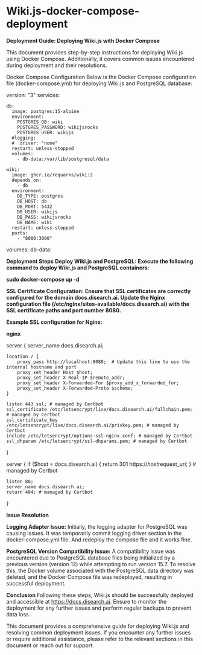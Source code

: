 # Wiki.js-docker-compose-deployment

**Deployment Guide: Deploying Wiki.js with Docker Compose**

This document provides step-by-step instructions for deploying Wiki.js using Docker Compose. Additionally, it covers common issues encountered during deployment and their resolutions.

Docker Compose Configuration
Below is the Docker Compose configuration file (docker-compose.yml) for deploying Wiki.js and PostgreSQL database:


  version: "3"
  services:
  
    db:
      image: postgres:15-alpine
      environment:
        POSTGRES_DB: wiki
        POSTGRES_PASSWORD: wikijsrocks
        POSTGRES_USER: wikijs
      #logging:
      #  driver: "none"
      restart: unless-stopped
      volumes:
        - db-data:/var/lib/postgresql/data
  
    wiki:
      image: ghcr.io/requarks/wiki:2
      depends_on:
        - db
      environment:
        DB_TYPE: postgres
        DB_HOST: db
        DB_PORT: 5432
        DB_USER: wikijs
        DB_PASS: wikijsrocks
        DB_NAME: wiki
      restart: unless-stopped
      ports:
        - "8080:3000"
  
  volumes:
    db-data:

**Deployment Steps**
**Deploy Wiki.js and PostgreSQL:**
**Execute the following command to deploy Wiki.js and PostgreSQL containers:**

**sudo docker-compose up -d**

**SSL Certificate Configuration:**
**Ensure that SSL certificates are correctly configured for the domain docs.disearch.ai. Update the Nginx configuration file (/etc/nginx/sites-available/docs.disearch.ai) with the SSL certificate paths and port number 8080.**

**Example SSL configuration for Nginx:**

**nginx**

server {
    server_name docs.disearch.ai;

    location / {
        proxy_pass http://localhost:8080;  # Update this line to use the internal hostname and port
        proxy_set_header Host $host;
        proxy_set_header X-Real-IP $remote_addr;
        proxy_set_header X-Forwarded-For $proxy_add_x_forwarded_for;
        proxy_set_header X-Forwarded-Proto $scheme;
    }

    listen 443 ssl; # managed by Certbot
    ssl_certificate /etc/letsencrypt/live/docs.disearch.ai/fullchain.pem; # managed by Certbot
    ssl_certificate_key /etc/letsencrypt/live/docs.disearch.ai/privkey.pem; # managed by Certbot
    include /etc/letsencrypt/options-ssl-nginx.conf; # managed by Certbot
    ssl_dhparam /etc/letsencrypt/ssl-dhparams.pem; # managed by Certbot
}

server {
    if ($host = docs.disearch.ai) {
        return 301 https://$host$request_uri;
    } # managed by Certbot

    listen 80;
    server_name docs.disearch.ai;
    return 404; # managed by Certbot
}


**Issue Resolution**

**Logging Adapter Issue:**
Initially, the logging adapter for PostgreSQL was causing issues. It was temporarily commit logging driver section in the docker-compose.yml file. And redeploy the compose file and it works fine.

**PostgreSQL Version Compatibility Issue:**
A compatibility issue was encountered due to PostgreSQL database files being initialized by a previous version (version 12) while attempting to run version 15.7. To resolve this, the Docker volume associated with the PostgreSQL data directory was deleted, and the Docker Compose file was redeployed, resulting in successful deployment.

**Conclusion**
Following these steps, Wiki.js should be successfully deployed and accessible at https://docs.disearch.ai. Ensure to monitor the deployment for any further issues and perform regular backups to prevent data loss.

This document provides a comprehensive guide for deploying Wiki.js and resolving common deployment issues. If you encounter any further issues or require additional assistance, please refer to the relevant sections in this document or reach out for support.





